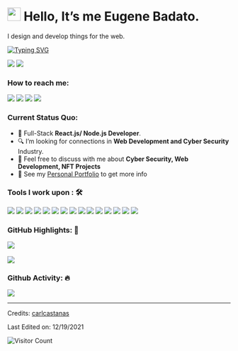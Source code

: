 <h1><img src="https://emojis.slackmojis.com/emojis/images/1531849430/4246/blob-sunglasses.gif?1531849430" width="30"/> Hello, It’s me Eugene Badato.</h1>

I design and develop things for the web.

[![Typing SVG](https://readme-typing-svg.herokuapp.com?color=%2349F707&lines=I'm+Eugene+Badato;Front-end+Web+Developer;UI/UX+Designer)](https://git.io/typing-svg)

[![](https://img.shields.io/badge/Gmail-badatoeugenepaulm@gmail.com-red)](mailto:badatoeugenepaulm@gmail.com) [![](https://img.shields.io/badge/Linkedin-Eugene%20Paul%20Badato-blue)](https://www.linkedin.com/in/eugene-paul-badato-1305751aa/)

### How to reach me:

<a href="mailto: badatoeugenepaulm@gmail.com">
<img src="https://img.shields.io/badge/-badatoeugenepaulm%40gmail.com-7B83EB?&style=for-the-badge&logo=Microsoft-outlook&logoColor=white" ></a>  <a  href="https://www.instagram.com/ionictech1/">   <img src="https://img.shields.io/badge/@carlcastanas-%23E4405F.svg?&style=for-the-badge&logo=instagram&logoColor=white"></a>  <a href="https://www.linkedin.com/in/carlcastanas/"><img src="https://img.shields.io/badge/carlcastanas-%230077B5.svg?&style=for-the-badge&logo=linkedin&logoColor=white" ></a>  <a  href="https://www.carlcastanas.netlify.app/"><img src="https://img.shields.io/badge/carlcastanas.github.io-%2312100E.svg?&style=for-the-badge&logo=safari&logoColor=white"></a>

### Current Status Quo:

-   💼 Full-Stack <strong>React.js/ Node.js Developer</strong>.
-   🔍 I’m looking for connections in <strong>Web Development and Cyber Security</strong> Industry.
-   💬 Feel free to discuss with me about <strong>Cyber Security, Web Development, NFT Projects</strong>
-   👀 See my [Personal Portfolio](https://carlcastanas.github.io/portfolio/) to get more info

### Tools I work upon : 🛠

<img src="https://img.shields.io/badge/html5-%23E34F26.svg?style=for-the-badge&logo=html5&logoColor=white"> <img src="https://img.shields.io/badge/css3%20-%2314354C.svg?&style=for-the-badge&logo=css3&logoColor=white"> <img src="https://img.shields.io/badge/javascript%20-%23323330.svg?&style=for-the-badge&logo=javascript&logoColor=%23F7DF1E"> <img src="https://img.shields.io/badge/PHP%20-%23777BB4.svg?&style=for-the-badge&logo=php&logoColor=white"> <img src="https://img.shields.io/badge/react-%2320232a.svg?style=for-the-badge&logo=react&logoColor=%2361DAFB"> <img src="https://img.shields.io/badge/Angular%20-%23DD0031.svg?&style=for-the-badge&logo=angular&logoColor=white"> <img src="https://img.shields.io/badge/Babel-F9DC3e?style=for-the-badge&logo=babel&logoColor=black"> <img src="https://img.shields.io/badge/node.js%20-%23008CC1.svg?&style=for-the-badge&logo=node.js&logoColor=white"> <img src="https://img.shields.io/badge/mongodb%20-%2347A248svg?&style=for-the-badge&logo=mongodb&logoColor=white"> <img src="https://img.shields.io/badge/git%20-%23F05032.svg?&style=for-the-badge&logo=git&logoColor=white"/> <img src="http://img.shields.io/badge/-VS%20Code-000000?style=for-the-badge&logo=Visual-studio-code&logoColor=blue"> <img src="https://img.shields.io/badge/bootstrap-%23563D7C.svg?style=for-the-badge&logo=bootstrap&logoColor=white"> <img src="https://img.shields.io/badge/Canva-%2300C4CC.svg?style=for-the-badge&logo=Canva&logoColor=white"> <img src="https://img.shields.io/badge/figma-%23F24E1E.svg?style=for-the-badge&logo=figma&logoColor=white"> <img src="https://img.shields.io/badge/Eclipse-FE7A16.svg?style=for-the-badge&logo=Eclipse&logoColor=white">

### GitHub Highlights: :blossom:

<a href="https://www.linkedin.com/in/carlcastanas/">
   <img align="center" src="https://github-readme-streak-stats.herokuapp.com/?user=carlcastanas&theme=buefy-dark&date_format=M%20j%5B%2C%20Y%5D" />
</a><br><br>
<a href="https://www.linkedin.com/in/carlcastanas/">
  <img align="center" src="https://github-readme-stats.vercel.app/api/top-langs/?username=carlcastanas&langs_count=8&layout=compact&theme=material-palenight&hide=html,Tcl" />
</a>

### Github Activity: 🔥

<img align="center" src="https://activity-graph.herokuapp.com/graph?username=carlcastanas&theme=dracula&color=B994E6&bg_color=2B2D3D" />

---

Credits: [carlcastanas](https://github.com/carlcastanas)

Last Edited on: 12/19/2021

![Visitor Count](https://profile-counter.glitch.me/{carlcastanas}/count.svg)
